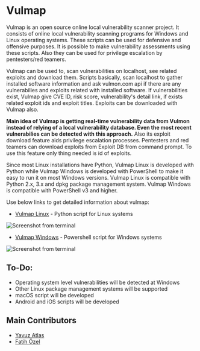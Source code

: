 # Vulmap

Vulmap is an open source online local vulnerability scanner project. It consists of online local vulnerability scanning programs for Windows and Linux operating systems. These scripts can be used for defensive and offensive purposes. It is possible to make vulnerability assessments using these scripts. Also they can be used for privilege escalation by pentesters/red teamers.

Vulmap can be used to, scan vulnerabilities on localhost, see related exploits and download them. Scripts basically, scan localhost to gather installed software information and ask vulmon.com api if there are any vulnerabilies and exploits related with installed software. If vulnerabilities exist, Vulmap give CVE ID, risk score, vulnerability's detail link, if exists related exploit ids and exploit titles. Exploits can be downloaded with Vulmap also.

**Main idea of Vulmap is getting real-time vulnerability data from Vulmon instead of relying of a local vulnerability database. Even the most recent vulnerabilies can be detected with this approach.** Also its exploit download feature aids privilege escalation processes. Pentesters and red teamers can download exploits from Exploit DB from command prompt. To use this feature only thing needed is id of exploits. 

Since most Linux installations have Python, Vulmap Linux is developed with Python while Vulmap Windows is developed with PowerShell to make it easy to run it on most Windows versions. Vulmap Linux is compatible with Python 2.x, 3.x and dpkg package management system. Vulmap Windows is compatible with PowerShell v3 and higher.

Use below links to get detailed information about vulmap:

- [Vulmap Linux](https://github.com/vulmon/Vulmap/tree/master/Vulmap-Linux) - Python script for Linux systems

![Screenshot from terminal](https://raw.githubusercontent.com/vulmon/Vulmap/master/Vulmap-Linux/screenshot.png)

- [Vulmap Windows](https://github.com/vulmon/Vulmap/tree/master/Vulmap-Windows) - Powershell script for Windows systems

![Screenshot from terminal](https://raw.githubusercontent.com/vulmon/Vulmap/master/Vulmap-Windows/bir.jpg)

## To-Do:
* Operating system level vulnerabilities will be detected at Windows
* Other Linux package management systems will be supported
* macOS script will be developed
* Android and iOS scripts will be developed

## Main Contributors
* [Yavuz Atlas](https://github.com/yavuzatlas)
* [Fatih Özel](https://github.com/ozelfatih)
